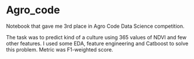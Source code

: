 # Agro_code
Notebook that gave me 3rd place in Agro Code Data Science competition.

The task was to predict kind of a culture using 365 values of NDVI and few other features.
I used some EDA, feature engineering and Catboost to solve this problem.
Metric was F1-weighted score.
